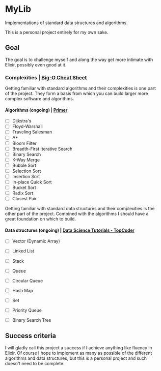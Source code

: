 # MyLib
Implementations of standard data structures and algorithms.

This is a personal project entirely for my own sake.

## Goal
The goal is to challenge myself and along the way get more intimate with Elixir, possibly even good at it.

### Complexities | [Big-O Cheat Sheet](http://bigocheatsheet.com)
Getting familiar with standard algorithms and their complexities is one part of the project. They form a basis from which you can build larger more complex software and algorithms.

#### Algorithms (ongoing) | [Primer](http://discrete.gr/complexity)
- [ ] Dijkstra's
- [ ] Floyd-Warshall
- [ ] Traveling Salesman
- [ ] A*
- [ ] Bloom Filter
- [ ] Breadth-First Iterative Search
- [ ] Binary Search
- [ ] K-Way Merge
- [ ] Bubble Sort
- [ ] Selection Sort
- [ ] Insertion Sort
- [ ] In-place Quick Sort
- [ ] Bucket Sort
- [ ] Radix Sort
- [ ] Closest Pair

Getting familiar with standard data structures and their complexities is the other part of the project. Combined with the algorithms I should have a great foundation on which to build.

#### Data structures (ongoing) | [Data Science Tutorials - TopCoder](https://www.topcoder.com/community/data-science/data-science-tutorials/)

- [ ] Vector (Dynamic Array)
- [ ] Linked List
- [ ] Stack
- [ ] Queue
- [ ] Circular Queue
- [ ] Hash Map
- [ ] Set
- [ ] Priority Queue
- [ ] Binary Search Tree


## Success criteria
I will gladly call this project a success if I achieve anything like fluency in Elixir. Of course I hope to implement as many as possible of the different algorithms and data structures, but this is a personal project and such doesn't need to be complete.
